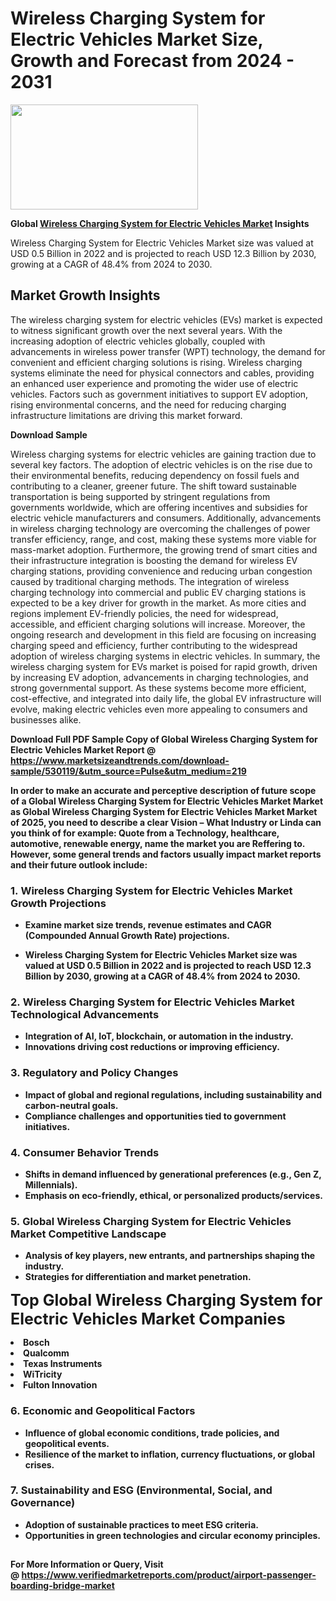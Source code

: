 <H1>Wireless Charging System for Electric Vehicles Market Size, Growth and Forecast from 2024 - 2031</H1><img class="aligncenter size-medium wp-image-584254" src="https://thirdeyenews.in/wp-content/uploads/2024/09/Global-Market-Research-300x168.jpeg" alt="" width="300" height="168" /><p><strong>Global&nbsp;<a href="https://www.marketsizeandtrends.com/download-sample/530119/&amp;utm_source=Pulse&amp;utm_medium=219">Wireless Charging System for Electric Vehicles Market</a> Insights</strong></p><p>Wireless Charging System for Electric Vehicles Market size was valued at USD 0.5 Billion in 2022 and is projected to reach USD 12.3 Billion by 2030, growing at a CAGR of 48.4% from 2024 to 2030.</p><p><h2>Market Growth Insights</h2> <p>The wireless charging system for electric vehicles (EVs) market is expected to witness significant growth over the next several years. With the increasing adoption of electric vehicles globally, coupled with advancements in wireless power transfer (WPT) technology, the demand for convenient and efficient charging solutions is rising. Wireless charging systems eliminate the need for physical connectors and cables, providing an enhanced user experience and promoting the wider use of electric vehicles. Factors such as government initiatives to support EV adoption, rising environmental concerns, and the need for reducing charging infrastructure limitations are driving this market forward.</p> <p><strong>Download Sample</strong></p> <p>Wireless charging systems for electric vehicles are gaining traction due to several key factors. The adoption of electric vehicles is on the rise due to their environmental benefits, reducing dependency on fossil fuels and contributing to a cleaner, greener future. The shift toward sustainable transportation is being supported by stringent regulations from governments worldwide, which are offering incentives and subsidies for electric vehicle manufacturers and consumers. Additionally, advancements in wireless charging technology are overcoming the challenges of power transfer efficiency, range, and cost, making these systems more viable for mass-market adoption. Furthermore, the growing trend of smart cities and their infrastructure integration is boosting the demand for wireless EV charging stations, providing convenience and reducing urban congestion caused by traditional charging methods. The integration of wireless charging technology into commercial and public EV charging stations is expected to be a key driver for growth in the market. As more cities and regions implement EV-friendly policies, the need for widespread, accessible, and efficient charging solutions will increase. Moreover, the ongoing research and development in this field are focusing on increasing charging speed and efficiency, further contributing to the widespread adoption of wireless charging systems in electric vehicles. In summary, the wireless charging system for EVs market is poised for rapid growth, driven by increasing EV adoption, advancements in charging technologies, and strong governmental support. As these systems become more efficient, cost-effective, and integrated into daily life, the global EV infrastructure will evolve, making electric vehicles even more appealing to consumers and businesses alike.</p> <p><strong></p><p><span class=""><strong>Download Full PDF Sample Copy of Global Wireless Charging System for Electric Vehicles Market Report</strong> @ <a href="https://www.marketsizeandtrends.com/download-sample/530119/&amp;utm_source=Pulse&amp;utm_medium=219" target="_blank">https://www.marketsizeandtrends.com/download-sample/530119/&amp;utm_source=Pulse&amp;utm_medium=219</a></span></p><p>In order to make an accurate and perceptive description of future scope of a Global&nbsp;Wireless Charging System for Electric Vehicles Market Market as Global&nbsp;Wireless Charging System for Electric Vehicles Market Market of 2025, you need to describe a clear Vision &ndash; What Industry or Linda can you think of for example: Quote from a Technology, healthcare, automotive, renewable energy, name the market you are Reffering to. However, some general trends and factors usually impact market reports and their future outlook include:</p><h3>1.&nbsp;<strong>Wireless Charging System for Electric Vehicles Market Growth Projections</strong></h3><ul><li>Examine market size trends, revenue estimates and CAGR (Compounded Annual Growth Rate) projections.</li><li><p>Wireless Charging System for Electric Vehicles Market size was valued at USD 0.5 Billion in 2022 and is projected to reach USD 12.3 Billion by 2030, growing at a CAGR of 48.4% from 2024 to 2030.</p></li></ul><h3>2.&nbsp;<strong>Wireless Charging System for Electric Vehicles Market Technological Advancements</strong></h3><ul><li>Integration of AI, IoT, blockchain, or automation in the industry.</li><li>Innovations driving cost reductions or improving efficiency.</li></ul><h3>3.&nbsp;<strong>Regulatory and Policy Changes</strong></h3><ul><li>Impact of global and regional regulations, including sustainability and carbon-neutral goals.</li><li>Compliance challenges and opportunities tied to government initiatives.</li></ul><h3>4.&nbsp;<strong>Consumer Behavior Trends</strong></h3><ul><li>Shifts in demand influenced by generational preferences (e.g., Gen Z, Millennials).</li><li>Emphasis on eco-friendly, ethical, or personalized products/services.</li></ul><h3>5.&nbsp;<strong>Global Wireless Charging System for Electric Vehicles Market Competitive Landscape</strong></h3><ul><li>Analysis of key players, new entrants, and partnerships shaping the industry.</li><li>Strategies for differentiation and market penetration.</li></ul><p data-pm-slice="1 1 []"><span style="color: inherit; font-family: inherit; font-size: 25px;">Top Global Wireless Charging System for Electric Vehicles Market Companies</span></p><div class="" data-test-id=""><p><li>Bosch</li><li> Qualcomm</li><li> Texas Instruments</li><li> WiTricity</li><li> Fulton Innovation</li></p></div><h3>6.&nbsp;<strong>Economic and Geopolitical Factors</strong></h3><ul><li>Influence of global economic conditions, trade policies, and geopolitical events.</li><li>Resilience of the market to inflation, currency fluctuations, or global crises.</li></ul><h3>7.&nbsp;<strong>Sustainability and ESG (Environmental, Social, and Governance)</strong></h3><ul><li>Adoption of sustainable practices to meet ESG criteria.</li><li>Opportunities in green technologies and circular economy principles.</li></ul><h2><strong style="font-size: 14px;">For More Information or Query, Visit @&nbsp;</strong><a style="background-color: #ffffff; font-size: 14px;" href="https://www.marketsizeandtrends.com/report/wireless-charging-system-for-electric-vehicles-market/" target="_blank">https://www.verifiedmarketreports.com/product/airport-passenger-boarding-bridge-market</a></h2>
